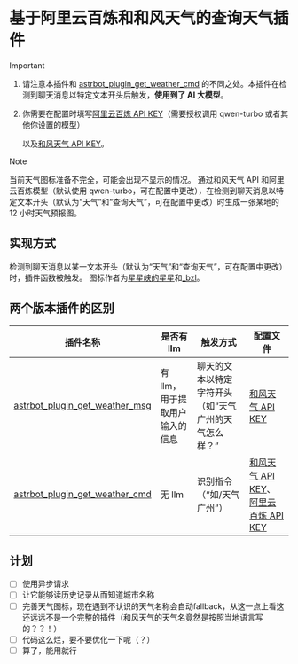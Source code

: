 # 基于阿里云百炼和和风天气的查询天气插件
> [!IMPORTANT]
> 1. 请注意本插件和 [astrbot_plugin_get_weather_cmd](https://github.com/whzcc/astrbot_plugin_get_weather_cmd) 的不同之处。本插件在检测到聊天消息以特定文本开头后触发，**使用到了 AI 大模型**。
> 
> 2. 你需要在配置时填写[阿里云百炼 API KEY](https://bailian.console.aliyun.com/#/home)（需要授权调用 qwen-turbo 或者其他你设置的模型）
> 
>    以及[和风天气 API KEY](https://console.qweather.com/home?lang=zh)。

> [!NOTE]
> 当前天气图标准备不完全，可能会出现不显示的情况。
通过和风天气 API 和阿里云百炼模型（默认使用 qwen-turbo，可在配置中更改），在检测到聊天消息以特定文本开头（默认为“天气”和“查询天气”，可在配置中更改）时生成一张某地的 12 小时天气预报图。

## 实现方式
检测到聊天消息以某一文本开头（默认为“天气”和“查询天气”，可在配置中更改）时，插件函数被触发。
图标作者为[星星峡的星星](https://www.iconfont.cn/user/detail?spm=a313x.search_index.0.d214f71f6.5af93a81LJ6prx&uid=353865&nid=zc3yXUmxY95I)和[_bzl](https://www.iconfont.cn/user/detail?spm=a313x.search_index.0.d214f71f6.5af93a81LJ6prx&uid=3937395&nid=8XMWPvgdm6bh)。

## 两个版本插件的区别
| 插件名称 | 是否有 llm | 触发方式 | 配置文件 |
| ----------- | ----------- | ----------- | ----------- |
| [astrbot_plugin_get_weather_msg](https://github.com/whzcc/astrbot_plugin_get_weather_msg)  | 有 llm，用于提取用户输入的信息 | 聊天的文本以特定字符开头（如“天气 广州的天气怎么样？” | [和风天气 API KEY](https://console.qweather.com/home?lang=zh) |
| [astrbot_plugin_get_weather_cmd](https://github.com/whzcc/astrbot_plugin_get_weather_cmd)   | 无 llm | 识别指令（“如/天气 广州”） | [和风天气 API KEY](https://console.qweather.com/home?lang=zh)、[阿里云百炼 API KEY](https://bailian.console.aliyun.com/#/home) |

## 计划
- [ ] 使用异步请求
- [ ] 让它能够读历史记录从而知道城市名称
- [ ] 完善天气图标，现在遇到不认识的天气名称会自动fallback，从这一点上看这还远远不是一个完整的插件（和风天气的天气名竟然是按照当地语言写的？？！）
- [ ] 代码这么烂，要不要优化一下呢（？）
- [ ] 算了，能用就行
